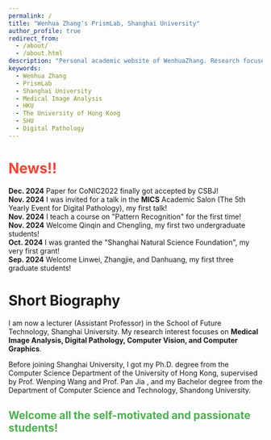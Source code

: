 ```yaml
---
permalink: /
title: "Wenhua Zhang's PrismLab, Shanghai University"
author_profile: true
redirect_from: 
  - /about/
  - /about.html
description: "Personal academic website of WenhuaZhang. Research focuses on Medical Image Analysis, Digital Pathology, Computer Vision, and Computer Graphics at Shanghai University."
keywords:
  - Wenhua Zhang
  - PrismLab
  - Shanghai University
  - Medical Image Analysis
  - HKU
  - The University of Hong Kong
  - SHU
  - Digital Pathology
---
```



# <span style="color: #F44336;"> News!!
<b>Dec. 2024</b>	Paper for CoNIC2022 finally got accepted by CSBJ! <br>
<b>Nov. 2024</b>	I was invited for a talk in the <b>MICS</b> Academic Salon (The 5th Yearly Event for Digital Pathology), my first talk! <br>
<b>Nov. 2024</b>	I teach a course on "Pattern Recognition" for the first time! <br>
<b>Nov. 2024</b>	Welcome Qinqin and Chengling, my first two undergraduate students! <br>
<b>Oct. 2024</b>	I was granted the "Shanghai Natural Science Foundation", my very first grant! <br>
<b>Sep. 2024</b>	Welcome Linwei, Zhangjie, and Danhuang, my first three graduate students!


# Short Biography

I am now a lecturer (Assistant Professor) in the School of Future Technology, Shanghai University. My research interest focuses on <b>Medical Image Analysis, Digital Pathology, Computer Vision, and Computer Graphics</b>.

Before joining Shanghai University, I got my Ph.D. degree from the Computer Science Department of the University of Hong Kong, supervised by Prof. Wenping Wang and Prof. Pan Jia , and my Bachelor degree from the Department of Computer Science and Technology, Shandong University.

## <span style="color: #4CAF50;">Welcome all the self-motivated and passionate students!
